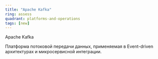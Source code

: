 ```yaml
---
title: "Apache Kafka"
ring: assess
quadrant: platforms-and-operations
tags: [new]
---
```


Apache Kafka

Платформа потоковой передачи данных, применяемая в Event-driven архитектурах и микросервисной интеграции.
